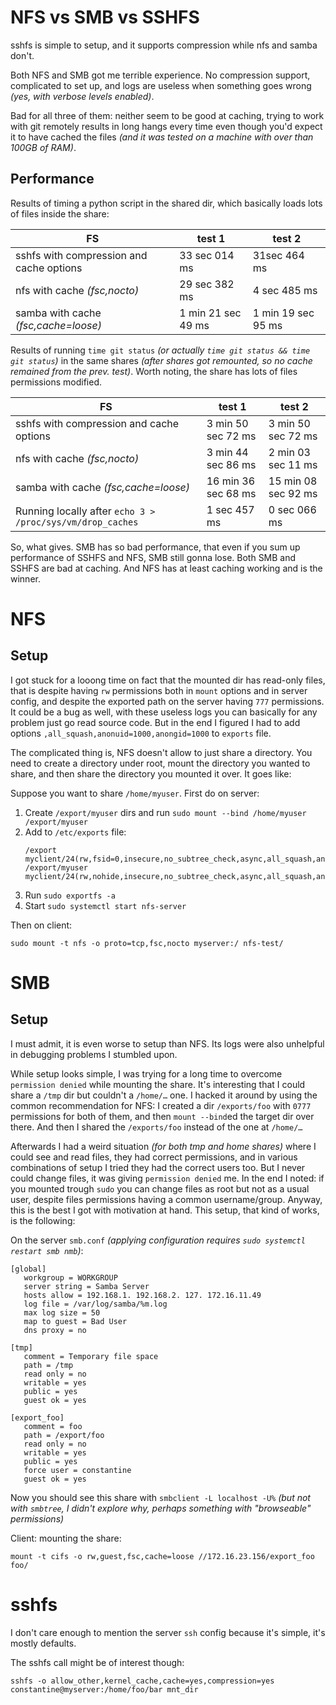 # NFS vs SMB vs SSHFS

sshfs is simple to setup, and it supports compression while nfs and samba don't.

Both NFS and SMB got me terrible experience. No compression support, complicated to set up, and logs are useless when something goes wrong *(yes, with verbose levels enabled)*.

Bad for all three of them: neither seem to be good at caching, trying to work with git remotely results in long hangs every time even though you'd expect it to have cached the files *(and it was tested on a machine with over than 100GB of RAM)*.

## Performance

Results of timing a python script in the shared dir, which basically loads lots of files inside the share:

FS                                       | test 1  | test 2
---------------------------------------- | ------  | -----
sshfs with compression and cache options | 33 sec 014 ms  | 31sec 464 ms
nfs with cache *(fsc,nocto)*             | 29 sec 382 ms  | 4 sec 485 ms
samba with cache *(fsc,cache=loose)*     | 1 min 21 sec 49 ms | 1 min 19 sec 95 ms

Results of running `time git status` *(or actually `time git status && time git status`)* in the same shares *(after shares got remounted, so no cache remained from the prev. test)*. Worth noting, the share has lots of files permissions modified.

FS                                       | test 1   | test 2
---------------------------------------- | -------- | -----
sshfs with compression and cache options | 3 min 50 sec 72 ms  | 3 min 50 sec 72 ms
nfs with cache *(fsc,nocto)*             | 3 min 44 sec 86 ms  | 2 min 03 sec 11 ms
samba with cache *(fsc,cache=loose)*     | 16 min 36 sec 68 ms | 15 min 08 sec 92 ms
Running locally after `echo 3 > /proc/sys/vm/drop_caches`              | 1 sec 457 ms        | 0 sec 066 ms

So, what gives. SMB has so bad performance, that even if you sum up performance of SSHFS and NFS, SMB still gonna lose. Both SMB and SSHFS are bad at caching. And NFS has at least caching working and is the winner.

# NFS

## Setup

I got stuck for a looong time on fact that the mounted dir has read-only files, that is despite having `rw` permissions both in `mount` options and in server config, and despite the exported path on the server having `777` permissions. It could be a bug as well, with these useless logs you can basically for any problem just go read source code. But in the end I figured I had to add options `,all_squash,anonuid=1000,anongid=1000` to `exports` file.

The complicated thing is, NFS doesn't allow to just share a directory. You need to create a directory under root, mount the directory you wanted to share, and then share the directory you mounted it over. It goes like:

Suppose you want to share `/home/myuser`. First do on server:

1. Create `/export/myuser` dirs and run `sudo mount --bind /home/myuser /export/myuser`
2. Add to `/etc/exports` file:
    ```
    /export        myclient/24(rw,fsid=0,insecure,no_subtree_check,async,all_squash,anonuid=1000,anongid=1000)
    /export/myuser myclient/24(rw,nohide,insecure,no_subtree_check,async,all_squash,anonuid=1000,anongid=1000)

    ```
3. Run `sudo exportfs -a`
4. Start `sudo systemctl start nfs-server`

Then on client:

```
sudo mount -t nfs -o proto=tcp,fsc,nocto myserver:/ nfs-test/
```

# SMB

## Setup

I must admit, it is even worse to setup than NFS. Its logs were also unhelpful in debugging problems I stumbled upon.

While setup looks simple, I was trying for a long time to overcome `permission denied` while mounting the share. It's interesting that I could share a `/tmp` dir but couldn't a `/home/…` one. I hacked it around by using the common recommendation for NFS: I created a dir `/exports/foo` with `0777` permissions for both of them, and then `mount --bind`ed the target dir over there. And then I shared the `/exports/foo` instead of the one at `/home/…`

Afterwards I had a weird situation *(for both tmp and home shares)* where I could see and read files, they had correct permissions, and in various combinations of setup I tried they had the correct users too. But I never could change files, it was giving `permission denied` me. In the end I noted: if you mounted trough `sudo` you can change files as root but not as a usual user, despite files permissions having a common username/group. Anyway, this is the best I got with motivation at hand. This setup, that kind of works, is the following:

On the server `smb.conf` *(applying configuration requires `sudo systemctl restart smb nmb`)*:

```
[global]
   workgroup = WORKGROUP
   server string = Samba Server
   hosts allow = 192.168.1. 192.168.2. 127. 172.16.11.49
   log file = /var/log/samba/%m.log
   max log size = 50
   map to guest = Bad User
   dns proxy = no

[tmp]
   comment = Temporary file space
   path = /tmp
   read only = no
   writable = yes
   public = yes
   guest ok = yes

[export_foo]
   comment = foo
   path = /export/foo
   read only = no
   writable = yes
   public = yes
   force user = constantine
   guest ok = yes
```

Now you should see this share with `smbclient -L localhost -U%` *(but not with `smbtree`, I didn't explore why, perhaps something with "browseable" permissions)*

Client: mounting the share:

```
mount -t cifs -o rw,guest,fsc,cache=loose //172.16.23.156/export_foo foo/
```

# sshfs

I don't care enough to mention the server `ssh` config because it's simple, it's mostly defaults.

The sshfs call might be of interest though:

```
sshfs -o allow_other,kernel_cache,cache=yes,compression=yes constantine@myserver:/home/foo/bar mnt_dir
```
